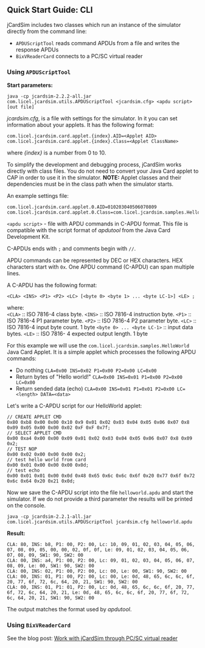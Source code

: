 ## Quick Start Guide: CLI

jCardSim includes two classes which run an instance of the simulator directly from the command line:

 - `APDUScriptTool` reads command APDUs from a file and writes the response APDUs
 - `BixVReaderCard` connects to a PC/SC virtual reader

### Using `APDUScriptTool`

**Start parameters:**

	java -cp jcardsim-2.2.2-all.jar com.licel.jcardsim.utils.APDUScriptTool <jcardsim.cfg> <apdu script> [out file]


*jcardsim.cfg*, is a file with settings for the simulator. In it you can set information about your applets. It has the following format:

	com.licel.jcardsim.card.applet.{index}.AID=<Applet AID>
	com.licel.jcardsim.card.applet.{index}.Class=<Applet ClassName>

where *{index}* is a number from 0 to 10.

To simplify the development and debugging process, jCardSim works directly with class files. You do not need to convert your Java Card applet to CAP in order to use it in the simulator.
**NOTE:** Applet classes and their dependencies must be in the class path when the simulator starts.

An example settings file:

	com.licel.jcardsim.card.applet.0.AID=010203040506070809
	com.licel.jcardsim.card.applet.0.Class=com.licel.jcardsim.samples.HelloWorldApplet

`<apdu script>` - file with APDU commands in C-APDU format. This file is compatible with the script format of *apdutool* from the Java Card Development Kit.

C-APDUs ends with `;` and comments begin with `//`.

APDU commands can be represented by DEC or HEX characters. HEX characters start with `0x`.
One APDU command (C-APDU) can span multiple lines.

A C-APDU has the following format:

	<CLA> <INS> <P1> <P2> <LC> [<byte 0> <byte 1> ... <byte LC-1>] <LE> ;
where:  
`<CLA>` :: ISO 7816-4 class byte. 
`<INS>` :: ISO 7816-4 instruction byte. 
`<P1>`  :: ISO 7816-4 P1 parameter byte. 
`<P2>`  :: ISO 7816-4 P2 parameter byte. 
`<LC>`  :: ISO 7816-4 input byte count. 1 byte 
`<byte 0> ... <byte LC-1>` :: input data bytes. 
`<LE>`  :: ISO 7816- 4 expected output length. 1 byte

For this example we will use the `com.licel.jcardsim.samples.HelloWorld` Java Card Applet. It is a simple applet which processes the following APDU commands:

- Do nothing `CLA=0x00 INS=0x02 P1=0x00 P2=0x00 LC=0x00`
- Return bytes of "Hello world!" `CLA=0x00 INS=0x01 P1=0x00 P2=0x00 LC=0x00`
- Return sended data (echo) `CLA=0x00 INS=0x01 P1=0x01 P2=0x00 LC=<length> DATA=<data>`

Let's write a C-APDU script for our HelloWorld applet:

	// CREATE APPLET CMD
	0x80 0xb8 0x00 0x00 0x10 0x9 0x01 0x02 0x03 0x04 0x05 0x06 0x07 0x8 0x09 0x05 0x00 0x00 0x02 0xF 0xF 0x7f;
	// SELECT APPLET CMD
	0x00 0xa4 0x00 0x00 0x09 0x01 0x02 0x03 0x04 0x05 0x06 0x07 0x8 0x09 0x2;
	// TEST NOP
	0x00 0x02 0x00 0x00 0x00 0x2;
	// test hello world from card
	0x00 0x01 0x00 0x00 0x00 0x0d;
	// test echo
	0x00 0x01 0x01 0x00 0x0d 0x48 0x65 0x6c 0x6c 0x6f 0x20 0x77 0x6f 0x72 0x6c 0x64 0x20 0x21 0x0d;


Now we save the C-APDU script into the file `helloworld.apdu` and start the simulator. If we do not provide a third parameter the results will be printed on the console.

	java -cp jcardsim-2.2.1-all.jar com.licel.jcardsim.utils.APDUScriptTool jcardsim.cfg helloworld.apdu

**Result:**

	CLA: 80, INS: b8, P1: 00, P2: 00, Lc: 10, 09, 01, 02, 03, 04, 05, 06, 07, 08, 09, 05, 00, 00, 02, 0f, 0f, Le: 09, 01, 02, 03, 04, 05, 06, 07, 08, 09, SW1: 90, SW2: 00
	CLA: 00, INS: a4, P1: 00, P2: 00, Lc: 09, 01, 02, 03, 04, 05, 06, 07, 08, 09, Le: 00, SW1: 90, SW2: 00
	CLA: 00, INS: 02, P1: 00, P2: 00, Lc: 00, Le: 00, SW1: 90, SW2: 00
	CLA: 00, INS: 01, P1: 00, P2: 00, Lc: 00, Le: 0d, 48, 65, 6c, 6c, 6f, 20, 77, 6f, 72, 6c, 64, 20, 21, SW1: 90, SW2: 00
	CLA: 00, INS: 01, P1: 01, P2: 00, Lc: 0d, 48, 65, 6c, 6c, 6f, 20, 77, 6f, 72, 6c, 64, 20, 21, Le: 0d, 48, 65, 6c, 6c, 6f, 20, 77, 6f, 72, 6c, 64, 20, 21, SW1: 90, SW2: 00

The output matches the format used by *apdutool*.

### Using `BixVReaderCard`

See the blog post: [Work with jCardSim through PC/SC virtual reader](https://jcardsim.org/blogs/work-jcardsim-through-pcsc-virtual-reader)
